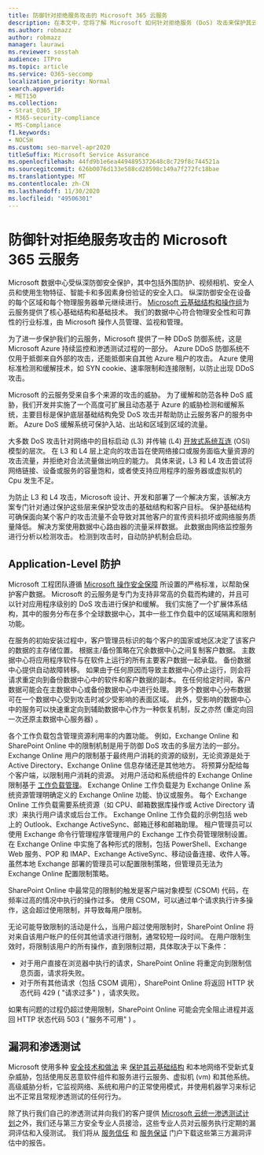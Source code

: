 ```yaml
---
title: 防御针对拒绝服务攻击的 Microsoft 365 云服务
description: 在本文中，您将了解 Microsoft 如何针对拒绝服务 (DoS) 攻击来保护其云服务。
ms.author: robmazz
author: robmazz
manager: laurawi
ms.reviewer: sosstah
audience: ITPro
ms.topic: article
ms.service: O365-seccomp
localization_priority: Normal
search.appverid:
- MET150
ms.collection:
- Strat_O365_IP
- M365-security-compliance
- MS-Compliance
f1.keywords:
- NOCSH
ms.custom: seo-marvel-apr2020
titleSuffix: Microsoft Service Assurance
ms.openlocfilehash: 44fd9b1e6ea4494895372648c8c729f8c744521a
ms.sourcegitcommit: 626b0076d133e588cd28598c149a7f272fc18bae
ms.translationtype: MT
ms.contentlocale: zh-CN
ms.lasthandoff: 11/30/2020
ms.locfileid: "49506301"
---
```

# <a name="defending-microsoft-365-cloud-services-against-denial-of-service-attacks"></a>防御针对拒绝服务攻击的 Microsoft 365 云服务

Microsoft 数据中心受纵深防御安全保护，其中包括外围防护、视频相机、安全人员和使用生物特征、智能卡和多因素身份验证的安全入口。 纵深防御安全在设备的每个区域和每个物理服务器单元继续进行。 [Microsoft 云基础结构和操作组](https://www.microsoft.com/cloud-platform/global-datacenters)为云服务提供了核心基础结构和基础技术。 我们的数据中心符合物理安全性和可靠性的行业标准，由 Microsoft 操作人员管理、监视和管理。

为了进一步保护我们的云服务，Microsoft 提供了一种 DDoS 防御系统，这是 Microsoft Azure 持续监控和渗透测试过程的一部分。 Azure DDoS 防御系统不仅用于抵御来自外部的攻击，还能抵御来自其他 Azure 租户的攻击。 Azure 使用标准检测和缓解技术，如 SYN cookie、速率限制和连接限制，以防止出现 DDoS 攻击。

Microsoft 的云服务受来自多个来源的攻击的威胁。 为了缓解和防范各种 DoS 威胁，我们开发并实施了一个高度可扩展且动态基于 Azure 的威胁检测和缓解系统，主要目标是保护底层基础结构免受 DoS 攻击并帮助防止云服务客户的服务中断。 Azure DoS 缓解系统可保护入站、出站和区域到区域的流量。

大多数 DoS 攻击针对网络中的目标启动 (L3) 并传输 (L4) [开放式系统互连](https://docs.microsoft.com/windows-hardware/drivers/network/windows-network-architecture-and-the-osi-model) (OSI) 模型的层次。 在 L3 和 L4 层上定向的攻击旨在使网络接口或服务面临大量资源的攻击流量，并拒绝对合法流量做出响应的能力。 具体来说，L3 和 L4 攻击尝试将网络链接、设备或服务的容量饱和，或者使支持应用程序的服务器或虚拟机的 Cpu 发生不足。

为防止 L3 和 L4 攻击，Microsoft 设计、开发和部署了一个解决方案，该解决方案专门针对通过保护这些层来保护受攻击的基础结构和客户目标。 保护基础结构可确保面向某个客户的攻击流量不会导致对其他客户的宣传资料损坏或网络服务质量降低。 解决方案使用数据中心路由器的流量采样数据。 此数据由网络监控服务进行分析以检测攻击。 检测到攻击时，自动防护机制会启动。

## <a name="application-level-defenses"></a>Application-Level 防护
Microsoft 工程团队遵循 [Microsoft 操作安全保障](https://www.microsoft.com/SDL/OperationalSecurityAssurance) 所设置的严格标准，以帮助保护客户数据。 Microsoft 的云服务是专门为支持非常高的负载而构建的，并且可以针对应用程序级别的 DoS 攻击进行保护和缓解。 我们实施了一个扩展体系结构，其中的服务分布在多个全球数据中心，其中一些工作负载中的区域隔离和限制功能。

在服务的初始安装过程中，客户管理员标识的每个客户的国家或地区决定了该客户的数据的主存储位置。 根据主/备份策略在冗余数据中心之间复制客户数据。 主数据中心将应用程序软件与在软件上运行的所有主要客户数据一起承载。 备份数据中心提供自动故障转移。 如果由于任何原因而导致主数据中心停止运行，则会将请求重定向到备份数据中心中的软件和客户数据的副本。 在任何给定时间，客户数据可能会在主数据中心或备份数据中心中进行处理。 跨多个数据中心分布数据可在一个数据中心受到攻击时减少受影响的表面区域。 此外，受影响的数据中心中的服务可以快速重定向到辅助数据中心作为一种恢复机制，反之亦然 (重定向回一次还原主数据中心服务器) 。

各个工作负载包含管理资源利用率的内置功能。 例如，Exchange Online 和 SharePoint Online 中的限制机制是用于防御 DoS 攻击的多层方法的一部分。 Exchange Online 用户的限制基于最终用户消耗的资源的级别，无论资源是处于 Active Directory、Exchange Online 信息存储还是其他地方。 将预算分配给每个客户端，以限制用户消耗的资源。 对用户活动和系统组件的 Exchange Online 限制基于 [工作负载管理](https://technet.microsoft.com/library/jj150503(v=exchg.150).aspx)。 Exchange Online 工作负载是为 Exchange Online 系统资源管理明确定义的 Exchange Online 功能、协议或服务。 每个 Exchange Online 工作负载需要系统资源（如 CPU、邮箱数据库操作或 Active Directory 请求）来执行用户请求或后台工作。 Exchange Online 工作负载的示例包括 web 上的 Outlook、Exchange ActiveSync、邮箱迁移和邮箱助理。 租户管理员可以使用 Exchange 命令行管理程序管理用户的 Exchange 工作负荷管理限制设置。 在 Exchange Online 中实施了各种形式的限制，包括 PowerShell、Exchange Web 服务、POP 和 IMAP、Exchange ActiveSync、移动设备连接、收件人等。 虽然本地 Exchange 部署的管理员可以配置限制策略，但管理员无法为 Exchange Online 配置限制策略。

SharePoint Online 中最常见的限制的触发是客户端对象模型 (CSOM) 代码，在频率过高的情况中执行的操作过多。 使用 CSOM，可以通过单个请求执行许多操作，这会超过使用限制，并导致每用户限制。

无论可能导致限制的活动是什么，当用户超过使用限制时，SharePoint Online 将对来自该用户帐户的任何其他请求进行限制，通常较短一段时间。 在用户限制生效时，将限制该用户的所有操作，直到限制过期，具体取决于以下条件：
- 对于用户直接在浏览器中执行的请求，SharePoint Online 将重定向到限制信息页面，请求将失败。
- 对于所有其他请求（包括 CSOM 调用），SharePoint Online 将返回 HTTP 状态代码 429 ( "请求过多" ) ，请求失败。

如果有问题的过程仍超过使用限制，SharePoint Online 可能会完全阻止进程并返回 HTTP 状态代码 503 ( "服务不可用" ) 。

## <a name="vulnerability-and-penetration-testing"></a>漏洞和渗透测试
Microsoft 使用多种 [安全技术和做法](https://www.microsoft.com/trustcenter/security/threatmanagement) 来 [保护其云基础结构](https://blogs.technet.microsoft.com/hybridcloud/2015/05/05/protecting-your-datacenter-and-cloud-from-emerging-threats/) 和本地网络不受新式复杂威胁，包括使用反恶意软件组件和服务进行云服务、虚拟机 (vm) 和其他系统。 高级威胁分析，它监视网络、系统和用户的正常使用模式，并使用机器学习来标记出不正常且常规渗透测试的任何行为。

除了执行我们自己的渗透测试并向我们的客户提供 [Microsoft 云统一渗透测试计划](https://technet.microsoft.com/mt784683)之外，我们还与第三方安全专业人员接洽，这些专业人员对云服务执行定期的漏洞评估和入侵测试。 我们将从 [服务信任](https://aka.ms/STP) 和 [服务保证](https://aka.ms/ServiceAssurance) 门户下载这些第三方漏洞评估中的报告。
